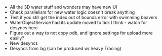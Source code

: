 ﻿* All the 3D water stuff and wonders may have new UI
* Check parallelism for new water logic doesn't break anything
* Test if you still get the index out of bounds error with swimming beavers
* WaterObjectService had its update moved to tick I think - watch for desyncs here 
* Figure out a way to not copy pdb, and ignore settings for upload more easily?
* New desyncs
* Desyncs from lag (can be produced w/ heavy Tracing)